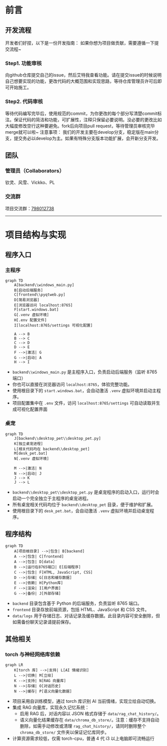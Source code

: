 # 前言

## 开发流程

开发者们好捏，以下是一份开发指南： 如果你想为项目做贡献，需要遵循一下提交流程~

### Step1. 功能审核

向github仓库提交自己的issue，然后艾特我查看功能。请在提交issue的时候说明自己想要实现的功能，更改代码的大概范围和实现思路，等待仓库管理员许可后即可开始施工。 

### Step2. 代码审核

等待代码编写完毕后，使用规范的commit，为你更改的每个部分写清楚commit标注。保证代码的简洁和功能，可扩展性，注释只保留必要说明。没必要的更改比如大幅度修改空行这种要避免。fork后向项目pull request，等待管理员审核完毕merge就可以啦~ 注意事项： 我们的开发主要在develop分支，稳定版在main分支，提交务必以develop为主。如果有特殊分支版本功能扩展，会开新分支开发。

## 团队

### 管理员（Collaborators）

钦灵、风雪、Vickko、PL

### 交流群

项目交流群：[798012738](https://qm.qq.com/q/7qMQyizxxm)

---

# 项目结构与实现
## 程序入口

### 主程序

```mermaid
graph TD
    A[backend\\windows_main.py]
    B[启动后端服务]
    C[frontend\\pyqtweb.py]
    D[简易浏览器]
    E[浏览器访问 localhost:8765]
    F[start.windows.bat]
    G[.venv 虚拟环境]
    H[.env 配置文件]
    I[localhost:8765/settings 可视化配置]

    A --> B
    B --> C
    C --> D
    D --> E
    F -->|激活| G
    G -->|启动| A
    H --> I
```

- `backend\\windows_main.py` 是主程序入口，负责启动后端服务（监听 8765 端口）
- 你也可以直接在浏览器访问 `localhost:8765`，体验完整功能。
- 使用根目录下的 `start.windows.bat`，会自动激活 `.venv` 虚拟环境并启动主程序。
- 项目配置集中在 `.env` 文件，访问 `localhost:8765/settings` 可自动读取并生成可视化配置界面

### 桌宠

```mermaid
graph TD
    J[backend\\desktop_pet\\desktop_pet.py]
    K[独立桌宠进程]
    L[相关代码均在 backend\\desktop_pet]
    M[desk_pet.bat]
    N[.venv 虚拟环境]

    M -->|激活| N
    N -->|启动| J
    J --> K
    J --> L
```

- `backend\\desktop_pet\\desktop_pet.py` 是桌宠程序的启动入口，运行时会启动一个完全独立于主程序的桌宠进程。
- 所有桌宠相关代码均位于 `backend\\desktop_pet` 目录，便于维护和扩展。
- 使用根目录下的 `desk_pet.bat`，会自动激活 `.venv` 虚拟环境并启动桌宠程序。

## 程序结构

```mermaid
graph TD
    A[项目根目录] -->|包含| B[backend]
    A -->|包含| C[frontend]
    A -->|包含| D[data]
    B -->|运行在8765端口| E[后端程序]
    C -->|包含| F[HTML, JavaScript, CSS]
    D -->|存储| G[日志和缓存数据]
    E -->|依赖| H[Python库]
    F -->|渲染| I[用户界面]
    G -->|备份| J[外部存储]
```

- `backend` 目录包含基于 Python 的后端服务，负责监听 8765 端口。
- `frontend` 目录存放前端资源，包括 HTML、JavaScript 和 CSS 文件。
- `data/logs` 用于存储日志、对话记录及缓存数据。此目录内容可安全删除，但如需备份聊天记录请提前保存。

## 其他相关

### torch 与神经网络库依赖

```mermaid
graph LR
    K[torch 库] -->|支持| L[AI 情绪识别]
    L -->|切换| M[立绘]
    K -->|支持| N[RAG 向量库]
    N -->|存储| O[对话历史]
    N -->|缓存| P[语义向量化数据]
```

- 项目采用自训练模型，通过 torch 库识别 AI 当前情绪，实现立绘自动切换。
- 集成 RAG 向量库，实现永久记忆系统：
  - 启用 RAG 后，对话内容以 JSON 格式存储于 `data/rag_chat_history/`。
  - 语义向量化结果缓存在 `data/chroma_db_store/`。注意：缓存不支持自动删除，如需手动修改或清理 `rag_chat_history/`，请同时删除整个 `chroma_db_store/` 文件夹以保证记忆库同步。
- 计算资源需求较低，仅需 torch-cpu，普通 4 代 i3 以上电脑即可流畅运行
